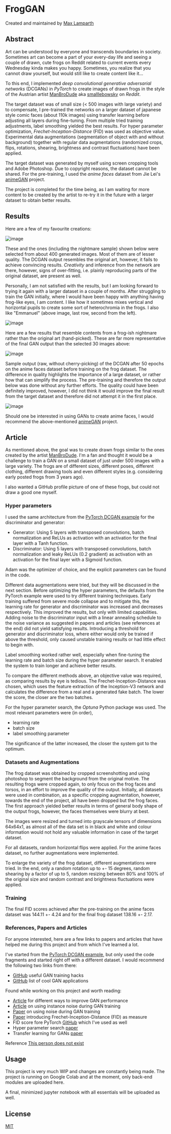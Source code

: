 
# FrogGAN

Created and maintained by [Max Lamparth](https://github.com/maxlampe)

## Abstract

Art can be understood by everyone and transcends boundaries in society. 
Sometimes art can become a part of your every-day life and seeing a couple of drawn, cute frogs on Reddit related to 
current events every Wednesday kinda makes you happy. Sometimes, you realize that you cannot draw yourself, 
but would still like to create content like it...

To this end, I implemented _deep convolutional generative adversarial networks_ (DCGANs) in _PyTorch_ 
to create images of drawn frogs in the style of the Austrian artist 
[ManBroDude](https://manbrodude.art/) aka [smalllebowsky](https://www.reddit.com/user/SmallLebowsky/) on _Reddit_.

The target dataset was of small size (< 500 images with large variety) and to compensate, I pre-trained the networks on 
a larger dataset of japanese style comic faces (about 110k images) using transfer learning before adjusting all layers 
during fine-tuning. From multiple tried training adjustments, label smoothing yielded the best results. For 
hyper parameter optimization, _Frechet-Inception-Distance_ (FID) was used as objective value.
Experimental data augmentations (segmentation of object with and without background) together with regular data 
augmentations (randomized crops, flips, rotations, shearing, brightness and contrast fluctuations) have been applied.

The target dataset was generated by myself using screen cropping tools and Adobe Photoshop. Due to copyright reasons,
the dataset cannot be shared.
For the pre-training, I used the _anime faces_ dataset from Jie Lei's [animeGAN](https://github.com/jayleicn/animeGAN)
project.

The project is completed for the time being, as I am waiting for more content to be created by the artist to re-try it
in the future with a larger dataset to obtain better results.

## Results

Here are a few of my favourite creations:

![image](images/frognet_ok1.png)

These and the ones (including the nightmare sample) shown below were selected from about 400 generated images.
Most of them are of lesser quality. The DCGAN output resembles the original art, however, it fails to achieve 
convincing results. _Creativity_ and inference from the network are there, however, signs of over-fitting, i.e. plainly
reproducing parts of the original dataset, are present as well. 

Personally, I am not satisfied with the results, but I am looking forward to trying it again with a larger dataset in a
couple of months. After struggling to train the GAN initially, where I would have been happy with anything having 
frog-like eyes, I am content. 
I like how it sometimes mixes vertical and horizontal pupils to create some sort of heterochromia in
the frogs. 
I also like "Emmanuel" (above image, last row, second from the left).

![image](images/frognet_ok2.png)

Here are a few results that resemble contents from a frog-ish nightmare rather than the original art (hand-picked). 
These are far more representative of the final GAN output than the selected 30 images above:

![image](images/frognet_night1.png)

Sample output (raw, without cherry-picking) of the DCGAN after 50 epochs on the anime faces dataset before training
on the frog dataset. The difference in quality highlights the importance of a large dataset, or rather how that can 
simplify the process. The pre-training and therefore the output below was done without any further efforts. 
The quality could have been definitely improved, however, I did not think it would improve the final result from the 
target dataset and therefore did not attempt it in the first place.

![image](images/anime_gen.png)

Should one be interested in using GANs to create anime faces, I would recommend the above-mentioned 
[animeGAN](https://github.com/jayleicn/animeGAN) project.

## Article

As mentioned above, the goal was to create drawn frogs similar to the ones created by the artist [ManBroDude](https://manbrodude.art/).
I'm a fan and thought it would be a challenge to train a GAN on a small dataset of just under 500 images with a large variety.
The frogs are of different sizes, different poses, different clothing, different drawing tools and even different styles 
(e.g. considering early posted frogs from 3 years ago). 

I also wanted a GitHub profile picture of one of these frogs, but could not draw a good one myself.
  
### Hyper parameters

I used the same architecture from the [PyTorch DCGAN example](https://pytorch.org/tutorials/beginner/dcgan_faces_tutorial.html)
for the discriminator and generator:

- Generator: Using 5 layers with transposed convolutions, batch normalization and ReLUs as activation 
with an activation for the final layer with a Tanh function.
- Discriminator: Using 5 layers with transposed convolutions, batch normalization and leaky ReLUs (0.2 gradient) as activation 
with an activation for the final layer with a Sigmoid function.
  
Adam was the optimizer of choice, and the explicit parameters can be found in the code. 

Different data augmentations were tried, but they will be discussed in the next section. 
Before optimizing the hyper parameters, the defaults from the PyTorch example were used to try different training techniques.
Early training suffered from severe mode collapse and to mitigate this, the learning rate for generator 
and discriminator was increased and decreases respectively. This improved the results, but only with limited capabilities. 
Adding noise to the discriminator input with a linear annealing schedule to the noise variance as suggested in papers and articles 
(see references at the end) did not yield satisfying results.
Introducing a threshold for generator and discriminator loss, where either would only be trained if above the threshold, only caused unstable training 
results or had little effect to begin with. 

Label smoothing worked rather well, especially when fine-tuning the learning rate and batch size during the hyper parameter search.
It enabled the system to train longer and achieve better results.

To compare the different methods above, an objective value was required, as comparing results by eye is tedious. 
The Frechet-Inception-Distance was chosen, which uses the feature extraction of the Inception-V3 network and 
calculates the difference from a real and a generated fake batch. The lower the score, the closer are the two batches.

For the hyper parameter search, the _Optuna_ Python package was used. The most relevant parameters were (in order),

- learning rate
- batch size
- label smoothing parameter

The significance of the latter increased, the closer the system got to the optimum.

### Datasets and Augmentations

The frog dataset was obtained by cropped screenshotting and using photoshop to segment the background from the original motive.
The resulting frogs were cropped again, to only focus on the frog faces and torsos, in an effort to improve the quality of the output.
Initially, all datasets were used in combination, as a specific cropping augmentation, however, 
towards the end of the project, all have been dropped but the frog faces.
The first approach yielded better results in terms of general body shape of the output frogs, however, the faces themselves were blurry at best.


The images were resized and turned into grayscale tensors of dimensions 64x64x1, as almost all of the data set is in 
black and white and colour information would not hold any valuable information in case of the target dataset.

For all datasets, random horizontal flips were applied. For the anime faces dataset, 
no further augmentations were implemented.

To enlarge the variety of the frog dataset, different augmentations were tried. In the end, 
only a random rotation up to +- 15 degrees, random shearing by a factor of up to 5, 
random resizing between 80% and 100% of the original size and random contrast and brightness fluctuations were applied.

### Training

The final FID scores achieved after the pre-training on the anime faces dataset was 144.11 +- 4.24
and for the final frog dataset 138.16 +- 2.17.

### References, Papers and Articles

For anyone interested, here are a few links to papers and articles that have helped me 
during this project and from which I've learned a lot.

I've started from the [PyTorch DCGAN example](https://pytorch.org/tutorials/beginner/dcgan_faces_tutorial.html),
but only used the code fragments and started right off with a different dataset. 
I would recommend the following two links from there:

- [GitHub](https://github.com/soumith/ganhacks) useful GAN training hacks
- [GitHub](https://github.com/nashory/gans-awesome-applications) list of cool GAN applications

Found while working on this project and worth reading:

- [Article](https://towardsdatascience.com/gan-ways-to-improve-gan-performance-acf37f9f59b)
  for different ways to improve GAN performance
- [Article](https://www.inference.vc/instance-noise-a-trick-for-stabilising-gan-training/)
  on using instance noise during GAN training
- [Paper](https://openaccess.thecvf.com/content_CVPR_2019/papers/Jenni_On_Stabilizing_Generative_Adversarial_Training_With_Noise_CVPR_2019_paper.pdf)
  on using noise during GAN training
- [Paper](https://arxiv.org/abs/1706.08500) introducing Frechet-Inception-Distance (FID) as measure
- FID score fore PyTorch [GitHub](https://github.com/mseitzer/pytorch-fid) which I've used as well
- Hyper parameter search [paper](https://assets.researchsquare.com/files/rs-95571/v1_stamped.pdf)
- Transfer learning for GANs 
  [paper](https://openaccess.thecvf.com/content_ECCV_2018/papers/yaxing_wang_Transferring_GANs_generating_ECCV_2018_paper.pdf)

Reference
[This person does not exist](https://thispersondoesnotexist.com/)

## Usage

This project is very much WIP and changes are constantly being made. The project is running on Google Colab and at the moment, only back-end modules are uploaded here.

A final, minimized jupyter notebook with all essentials will be uploaded as well.

## License
[MIT](https://choosealicense.com/licenses/mit/)